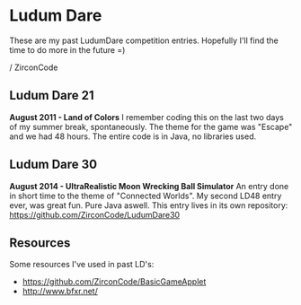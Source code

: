 
Ludum Dare
===

These are my past LudumDare competition entries.
Hopefully I'll find the time to do more in the future =)

/ ZirconCode


Ludum Dare 21 
--
**August 2011 - Land of Colors**
I remember coding this on the last two days of my summer break, spontaneously.
The theme for the game was "Escape" and we had 48 hours. The entire code is in Java, no libraries used.

Ludum Dare 30
--
**August 2014 - UltraRealistic Moon Wrecking Ball Simulator**
An entry done in short time to the theme of "Connected Worlds". My second LD48 entry ever, was great fun. Pure Java aswell.
This entry lives in its own repository: https://github.com/ZirconCode/LudumDare30


Resources
--

Some resources I've used in past LD's:
- https://github.com/ZirconCode/BasicGameApplet
- http://www.bfxr.net/

